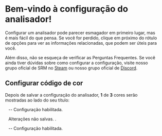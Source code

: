 # Bem-vindo à configuração do analisador!

Configurar um analisador pode parecer esmagador em primeiro lugar, mas é mais fácil do que pensa. Se você for perdido, clique em <span class="infoIcon" style="top: 0.15em;"></span> próximo do rótulo de opções para ver as informações relacionadas, que podem ser úteis para você.

Além disso, não se esqueça de verificar as Perguntas Frequentes. Se você ainda tiver dúvidas sobre como configurar a configuração, visite nosso grupo oficial de SRM no [Steam](http://steamcommunity.com/groups/steamrommanager) ou nosso grupo oficial de [Discord](https://discord.gg/bnSVJrz).

## Configurar código de cor

Depois de salvar a configuração do analisador, **1** de **3** cores serão mostradas ao lado do seu título:

<span style="margin-bottom: 0.05em;display: inline-block;border-radius: 50%;width: 0.5em;height: 0.5em;background-color: var(--color-nav-link-enabled)"></span> -- Configuração habilitada.

<span style="margin-bottom: 0.05em;display: inline-block;border-radius: 50%;width: 0.5em;height: 0.5em;background-color: var(--color-nav-link-unsaved)"></span> Alterações não salvas. .

<span style="margin-bottom: 0.05em;display: inline-block;border-radius: 50%;width: 0.5em;height: 0.5em;background-color: var(--color-nav-link-disabled)"></span> -- Configuração habilitada.
